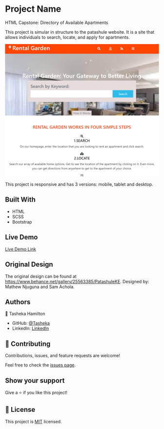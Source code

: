 # Project Name
HTML Capstone: Directory of Available Apartments

This project is simular in structure to the patashule website. It is a site that allows individuals to search, locate, and apply for apartments.

![screenshot](assests/rental_crop.png)

This project is responsive and has 3 versions: mobile, tablet and desktop.

## Built With

- HTML
- SCSS
- Bootstrap

## Live Demo

[Live Demo Link](http://raw.githack.com/Tasheka/Capstone-Directory-of-Available-Apartments/directory/index.html)

## Original Design

The original design can be found at https://www.behance.net/gallery/25563385/PatashuleKE. Designed by: Mathew Njuguna and Sam Achola.

## Authors

👤 Tasheka Hamilton

- GitHub: [@Tasheka](https://github.com/Tasheka)
- LinkedIn: [LinkedIn](https://www.linkedin.com/in/tasheka-hamilton-43532311b/)

## 🤝 Contributing

Contributions, issues, and feature requests are welcome!

Feel free to check the [issues page](https://github.com/Tasheka/Capstone-Directory-of-Available-Apartments/issues).

## Show your support

Give a ⭐️ if you like this project!

## 📝 License

This project is [MIT](lic.url) licensed.
